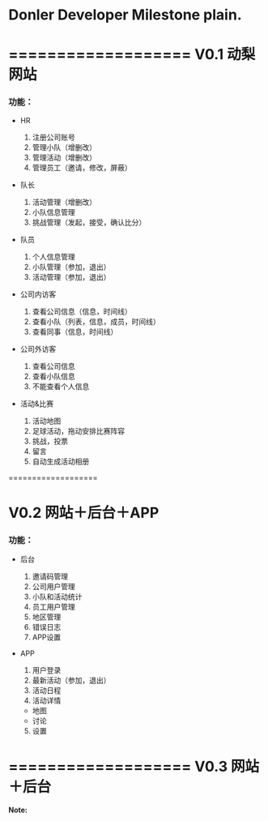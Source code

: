 # Donler Developer Milestone plain.


===================
V0.1 动梨网站
==========
### 功能：

- HR
  1. 注册公司账号
  2. 管理小队（增删改）
  3. 管理活动（增删改）
  4. 管理员工（邀请，修改，屏蔽）

- 队长
  1. 活动管理（增删改）  
  2. 小队信息管理
  3. 挑战管理（发起，接受，确认比分）

- 队员
  1. 个人信息管理
  2. 小队管理（参加，退出）
  3. 活动管理（参加，退出）  

- 公司内访客
  1. 查看公司信息（信息，时间线）
  2. 查看小队（列表，信息，成员，时间线）
  3. 查看同事（信息，时间线）
  
- 公司外访客
  1. 查看公司信息
  2. 查看小队信息
  3. 不能查看个人信息
  
- 活动&比赛
  1. 活动地图
  2. 足球活动，拖动安排比赛阵容
  3. 挑战，投票
  4. 留言
  5. 自动生成活动相册
  


===================


V0.2 网站＋后台＋APP
==========
### 功能：

- 后台
  1. 邀请码管理
  2. 公司用户管理
  3. 小队和活动统计
  4. 员工用户管理
  5. 地区管理
  6. 错误日志
  7. APP设置
  
- APP
  1. 用户登录
  2. 最新活动（参加，退出）
  3. 活动日程
  4. 活动详情
    * 地图
    * 讨论
  5. 设置 

===================
V0.3 网站＋后台
==========


**Note:**



